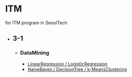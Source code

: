 # ITM
for ITM program in SeoulTech


- ## 3-1
  - ### DataMining
    - [LinearRegression / LogisticRegression](https://github.com/yuseogi0218/ITM/blob/main/3-1/DataMining-LinearRegression%2C%20RogisticRegression/Assignment01.md)
    - [NaiveBayes / DecisionTree / k-MeansClustering](https://github.com/yuseogi0218/ITM/blob/main/3-1/DataMining-NaiveBayes%2C%20DecisionTree%2C%20k-meansClustering/Assignment02.md)
